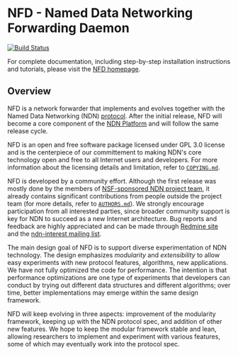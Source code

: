 NFD - Named Data Networking Forwarding Daemon
=============================================

[![Build Status](https://travis-ci.org/named-data/NFD.svg?branch=master)](https://travis-ci.org/named-data/NFD)

For complete documentation, including step-by-step installation instructions and
tutorials, please visit the [NFD homepage](https://named-data.net/doc/NFD/).

## Overview

NFD is a network forwarder that implements and evolves together with the Named Data
Networking (NDN) [protocol](https://named-data.net/doc/ndn-tlv/).  After the initial
release, NFD will become a core component of the
[NDN Platform](https://named-data.net/codebase/platform/) and will follow the same release
cycle.

NFD is an open and free software package licensed under GPL 3.0 license and is the
centerpiece of our committement to making NDN's core technology open and free to all
Internet users and developers.  For more information about the licensing details and
limitation, refer to
[`COPYING.md`](https://github.com/named-data/NFD/blob/master/COPYING.md).

NFD is developed by a community effort.  Although the first release was mostly done by the
members of [NSF-sponsored NDN project team](https://named-data.net/project/participants/),
it already contains significant contributions from people outside the project team (for
more details, refer to
[`AUTHORS.md`](https://github.com/named-data/NFD/blob/master/AUTHORS.md)).  We strongly
encourage participation from all interested parties, since broader community support is
key for NDN to succeed as a new Internet architecture.  Bug reports and feedback are
highly appreciated and can be made through
[Redmine site](https://redmine.named-data.net/projects/nfd) and the
[ndn-interest mailing list](http://www.lists.cs.ucla.edu/mailman/listinfo/ndn-interest).

The main design goal of NFD is to support diverse experimentation of NDN technology.  The
design emphasizes *modularity* and *extensibility* to allow easy experiments with new
protocol features, algorithms, new applications.  We have not fully optimized the code for
performance.  The intention is that performance optimizations are one type of experiments
that developers can conduct by trying out different data structures and different
algorithms; over time, better implementations may emerge within the same design framework.

NFD will keep evolving in three aspects: improvement of the modularity framework, keeping
up with the NDN protocol spec, and addition of other new features. We hope to keep the
modular framework stable and lean, allowing researchers to implement and experiment with
various features, some of which may eventually work into the protocol spec.

